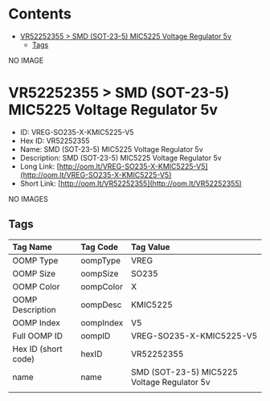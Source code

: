 



Contents
========

* [VR52252355 > SMD (SOT-23-5) MIC5225 Voltage Regulator 5v](#vr52252355--smd-sot-23-5-mic5225-voltage-regulator-5v)
	* [Tags](#tags)
  
NO IMAGE  
# VR52252355 > SMD (SOT-23-5) MIC5225 Voltage Regulator 5v

- ID: VREG-SO235-X-KMIC5225-V5
- Hex ID: VR52252355
- Name: SMD (SOT-23-5) MIC5225 Voltage Regulator 5v
- Description: SMD (SOT-23-5) MIC5225 Voltage Regulator 5v
- Long Link: [http://oom.lt/VREG-SO235-X-KMIC5225-V5](http://oom.lt/VREG-SO235-X-KMIC5225-V5)
- Short Link: [http://oom.lt/VR52252355](http://oom.lt/VR52252355)
  
NO IMAGES  
## Tags
  

|Tag Name|Tag Code|Tag Value|
| :--- | :--- | :--- |
|OOMP Type|oompType|VREG|
|OOMP Size|oompSize|SO235|
|OOMP Color|oompColor|X|
|OOMP Description|oompDesc|KMIC5225|
|OOMP Index|oompIndex|V5|
|Full OOMP ID|oompID|VREG-SO235-X-KMIC5225-V5|
|Hex ID (short code)|hexID|VR52252355|
|name|name|SMD (SOT-23-5) MIC5225 Voltage Regulator 5v|
||||
